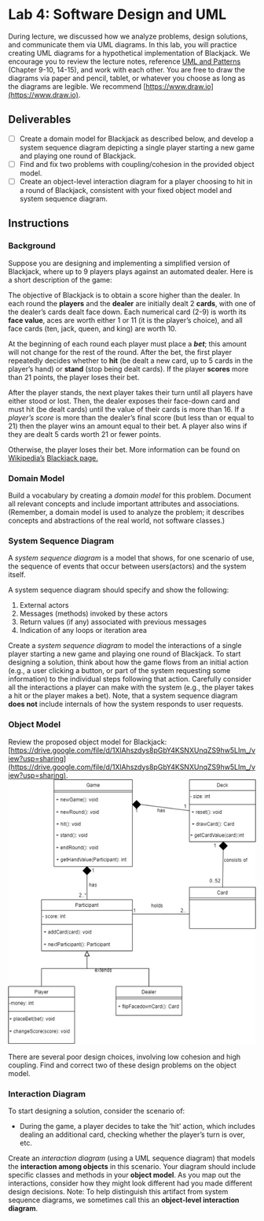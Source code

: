 # Lab 4: Software Design and UML

During lecture, we discussed how we analyze problems, design solutions, and communicate them via UML diagrams. In this lab, you will practice creating UML diagrams for a hypothetical implementation of Blackjack. We encourage you to review the lecture notes, reference [UML and Patterns](https://cmu.primo.exlibrisgroup.com/discovery/fulldisplay?context=L&vid=01CMU_INST:01CMU&search_scope=MyInst_and_CI&tab=Everything&docid=alma991019576227704436) (Chapter 9-10, 14-15), and work with each other. You are free to draw the diagrams via paper and pencil, tablet, or whatever you choose as long as the diagrams are legible. We recommend [https://www.draw.io](https://www.draw.io).

## Deliverables

- [ ] Create a domain model for Blackjack as described below, and develop a system sequence diagram depicting a single player starting a new game and playing one round of Blackjack.
- [ ] Find and fix two problems with coupling/cohesion in the provided object model.
- [ ] Create an object-level interaction diagram for a player choosing to hit in a round of Blackjack, consistent with your fixed object model and system sequence diagram.

## Instructions

### Background
Suppose you are designing and implementing a simplified version of Blackjack, where up to 9 players plays against an automated dealer. 
Here is a short description of the game: 

   The objective of Blackjack is to obtain a score higher than the dealer. In each round the **players** and the **dealer** are initially dealt 2 **cards**, with one of the dealer’s cards dealt face down. Each numerical card (2-9) is worth its **face value**, aces are worth either 1 or 11 (it is the player’s choice), and all face cards (ten, jack, queen, and king) are worth 10. 
   
   At the beginning of each round each player must place a **_bet_**; this amount will not change for the rest of the round. After the bet, the first player repeatedly decides whether to **hit** (be dealt a new card, up to 5 cards in the player’s hand) or **stand** (stop being dealt cards). If the player **scores** more than 21 points, the player loses their bet. 
   
   After the player stands, the next player takes their turn until all players have either stood or lost. Then, the dealer exposes their face-down card and must hit (be dealt cards) until the value of their cards is more than 16. If a _player’s score_ is more than the dealer’s final score (but less than or equal to 21) then the player wins an amount equal to their bet. A player also wins if they are dealt 5 cards worth 21 or fewer points. 
   
   Otherwise, the player loses their bet. More information can be found on<span style="text-decoration:underline;"> Wikipedia’s</span> <span style="text-decoration:underline;">Blackjack page.</span>

### Domain Model 

Build a vocabulary by creating a _domain model_ for this problem. Document all relevant concepts and include important attributes and associations. (Remember, a domain model is used to analyze the problem; it describes concepts and abstractions of the real world, not software classes.) 

### System Sequence Diagram

A _system sequence diagram_ is a model that shows, for one scenario of use, the sequence of events that occur between users(actors) and the system itself. 


A system sequence diagram should specify and show the following: 

  1. External actors 
  2. Messages (methods) invoked by these actors 
  3. Return values (if any) associated with previous messages 
  4. Indication of any loops or iteration area 

Create a _system sequence diagram_ to model the interactions of a single player starting a new game and playing one round of Blackjack. To start designing a solution, think about how the game flows from an initial action (e.g., a user clicking a button, or part of the system requesting some information) to the individual steps following that action. Carefully consider all the interactions a player can make with the system (e.g., the player takes a hit or the player makes a bet). Note, that a system sequence diagram **does not** include internals of how the system responds to user requests.


### Object Model

Review the proposed object model for Blackjack: [https://drive.google.com/file/d/1XlAhszdys8pGbY4KSNXUnqZS9hw5LIm_/view?usp=sharing](https://drive.google.com/file/d/1XlAhszdys8pGbY4KSNXUnqZS9hw5LIm_/view?usp=sharing).
![lab04-object-model-problem](images/lab04/blackjack_object_problem.jpg)

There are several poor design choices, involving low cohesion and high coupling. Find and correct two of these design problems on the object model. 

### Interaction Diagram

To start designing a solution, consider the scenario of:

* During the game, a player decides to take the ‘hit’ action, which includes dealing an additional card, checking whether the player’s turn is over, etc.

Create an _interaction diagram_ (using a UML sequence diagram) that models the **interaction among objects** in this scenario. Your diagram should include specific classes and methods in your **object model**. As you map out the interactions, consider how they might look different had you made different design decisions. Note: To help distinguish this artifact from system sequence diagrams, we sometimes call this an **object-level interaction diagram**. 
